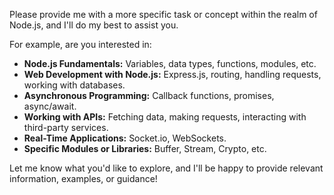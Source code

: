 Please provide me with a more specific task or concept within the realm of Node.js, and I'll do my best to assist you.

For example, are you interested in:

* **Node.js Fundamentals:** Variables, data types, functions, modules, etc.
* **Web Development with Node.js:** Express.js, routing, handling requests, working with databases.
* **Asynchronous Programming:** Callback functions, promises, async/await.
* **Working with APIs:** Fetching data, making requests, interacting with third-party services.
* **Real-Time Applications:** Socket.io, WebSockets.
* **Specific Modules or Libraries:**  Buffer, Stream, Crypto, etc.


Let me know what you'd like to explore, and I'll be happy to provide relevant information, examples, or guidance!